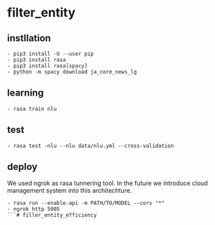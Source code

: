 # filter_entity
## instllation
```
- pip3 install -U --user pip
- pip3 install rasa
- pip3 install rasa[spacy]
- python -m spacy download ja_core_news_lg
```

## learning
```
- rasa train nlu
```

## test
```
- rasa test -nlu --nlu data/nlu.yml --cross-validation
```

## deploy
We used ngrok as rasa tunnering tool.  In the future we introduce cloud management system into this architechture.
```
- rasa run --enable-api -m PATH/TO/MODEL --cors "*"
- ngrok http 5005
```# filler_entity_efficiency
